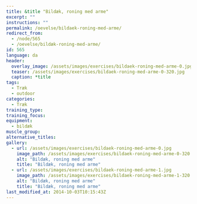 ```yaml
---
title: &title "Bildæk, roning med arme"
excerpt: ""
instructions: ""
permalink: /oevelse/bildaek-roning-med-arme/
redirect_from:
  - /node/565
  - /oevelse/bildæk-roning-med-arme/
id: 565
language: da
header:
  overlay_image: /assets/images/exercises/bildaek-roning-med-arme-0.jpg
  teaser: /assets/images/exercises/bildaek-roning-med-arme-0-320.jpg
  caption: *title
tags:
  - Træk
  - outdoor
categories:
  - Træk
training_type: 
training_focus: 
equipment:
  - bildæk
muscle_group:
alternative_titles:
gallery:
  - url: /assets/images/exercises/bildaek-roning-med-arme-0.jpg
    image_path: /assets/images/exercises/bildaek-roning-med-arme-0-320.jpg
    alt: "Bildæk, roning med arme"
    title: "Bildæk, roning med arme"
  - url: /assets/images/exercises/bildaek-roning-med-arme-1.jpg
    image_path: /assets/images/exercises/bildaek-roning-med-arme-1-320.jpg
    alt: "Bildæk, roning med arme"
    title: "Bildæk, roning med arme"
last_modified_at: 2014-10-03T10:15:43Z
---
```



